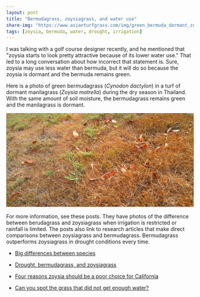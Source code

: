 ```yaml
---
layout: post
title: "Bermudagrass, zoysiagrass, and water use"
share-img: "https://www.asianturfgrass.com/img/green_bermuda_dormant_zoysia.jpg"
tags: [zoysia, bermuda, water, drought, irrigation]
---
```


I was talking with a golf course designer recently, and he mentioned that "zoysia starts to look pretty attractive because of its lower water use." That led to a long conversation about how incorrect that statement is. Sure, zoysia may use less water than bermuda, but it will do so because the zoysia is dormant and the bermuda remains green.

Here is a photo of green bermudagrass (*Cynodon dactylon*) in a turf of dormant manilagrass (*Zoysia matrella*) during the dry season in Thailand. With the same amount of soil moisture, the bermudagrass remains green and the manilagrass is dormant.

![dormant manilagrass with green bermudagrass in dry soil](/img/green_bermuda_dormant_zoysia.jpg)

For more information, see these posts. They have photos of the difference between berudagrass and zoysiagrass when irrigation is restricted or rainfall is limited. The posts also link to research articles that make direct comparisons between zoysiagrass and bermudagrass. Bermudagrass outperforms zoysiagrass in drought conditions every time.

* [Big differences between species](https://www.asianturfgrass.com/2020-01-31-big-differences-between-species/) 

* [Drought, bermudagrass, and zoysiagrass](https://www.asianturfgrass.com/2018-10-15-drought-bermudagrass-zoysiagrass/) 

* [Four reasons zoysia should be a poor choice for California](https://www.asianturfgrass.com/2018-10-15-four-reasons-zoysia-poor-choice-california/)

* [Can you spot the grass that did not get enough water?](https://www.asianturfgrass.com/2019-01-21-can-you-spot-the-grass/)

